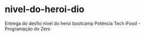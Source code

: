 # nivel-do-heroi-dio
Entrega do desfio nivel do heroi bootcamp Potência Tech iFood - Programação do Zero

